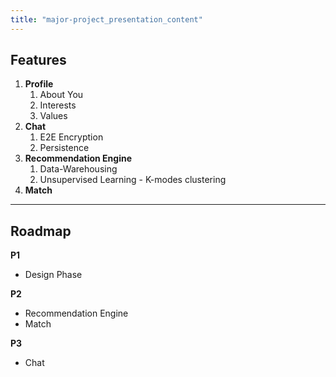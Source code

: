 ```yaml
---
title: "major-project_presentation_content"
---
```


## Features
1. **Profile**
	1. About You
	2. Interests
	3. Values
2. **Chat**
	1. E2E Encryption
	2. Persistence
3. **Recommendation Engine**
	1. Data-Warehousing
	2. Unsupervised Learning - K-modes clustering
4. **Match**

---
## Roadmap

**P1**
- Design Phase

**P2**
- Recommendation Engine
- Match

**P3**
- Chat